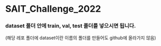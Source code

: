 # SAIT_Challenge_2022



### dataset 폴더 안에 train, val, test 폴더를 넣으시면 됩니다.

(해당 레포 폴더에 dataset이란 이름의 폴더를 만들어도 github에 올라가지 않음)

